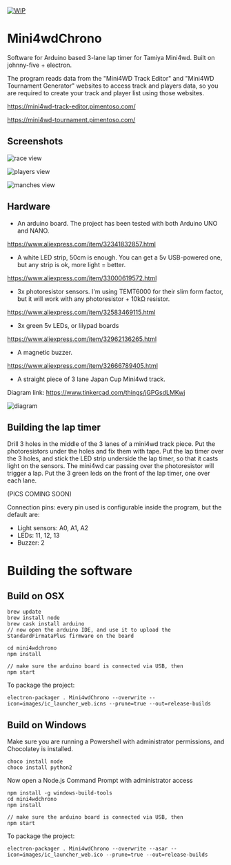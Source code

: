 [![WIP](https://img.shields.io/badge/status-WORK%20IN%20PROGRESS-red.svg)](https://github.com/Pimentoso/mini4wdchrono)

# Mini4wdChrono

Software for Arduino based 3-lane lap timer for Tamiya Mini4wd. Built on johnny-five + electron.

The program reads data from the "Mini4WD Track Editor" and "Mini4WD Tournament Generator" websites to access track and players data,
so you are required to create your track and player list using those websites.

https://mini4wd-track-editor.pimentoso.com/

https://mini4wd-tournament.pimentoso.com/

## Screenshots

![race view](https://cdn.jsdelivr.net/gh/Pimentoso/mini4wdchrono/images/screen-race.png)

![players view](https://cdn.jsdelivr.net/gh/Pimentoso/mini4wdchrono/images/screen-players.png)

![manches view](https://cdn.jsdelivr.net/gh/Pimentoso/mini4wdchrono/images/screen-manches.png)

## Hardware

- An arduino board. The project has been tested with both Arduino UNO and NANO.

https://www.aliexpress.com/item/32341832857.html

- A white LED strip, 50cm is enough. You can get a 5v USB-powered one, but any strip is ok, more light = better.

https://www.aliexpress.com/item/33000619572.html

- 3x photoresistor sensors. I'm using TEMT6000 for their slim form factor, but it will work with any photoresistor + 10kΩ resistor.

https://www.aliexpress.com/item/32583469115.html

- 3x green 5v LEDs, or lilypad boards

https://www.aliexpress.com/item/32962136265.html

- A magnetic buzzer.

https://www.aliexpress.com/item/32666789405.html

- A straight piece of 3 lane Japan Cup Mini4wd track.

Diagram link: https://www.tinkercad.com/things/jGPGsdLMKwj

![diagram](https://cdn.jsdelivr.net/gh/Pimentoso/mini4wdchrono/images/schema.png)

## Building the lap timer

Drill 3 holes in the middle of the 3 lanes of a mini4wd track piece. Put the photoresistors under the holes and fix them with tape.
Put the lap timer over the 3 holes, and stick the LED strip underside the lap timer, so that it casts light on the sensors.
The mini4wd car passing over the photoresistor will trigger a lap.
Put the 3 green leds on the front of the lap timer, one over each lane.

(PICS COMING SOON)

Connection pins: every pin used is configurable inside the program, but the default are:

- Light sensors: A0, A1, A2
- LEDs: 11, 12, 13
- Buzzer: 2

# Building the software

## Build on OSX

```
brew update
brew install node
brew cask install arduino
// now open the arduino IDE, and use it to upload the StandardFirmataPlus firmware on the board

cd mini4wdchrono
npm install

// make sure the arduino board is connected via USB, then
npm start
```

To package the project:

```
electron-packager . Mini4wdChrono --overwrite --icon=images/ic_launcher_web.icns --prune=true --out=release-builds
```

## Build on Windows

Make sure you are running a Powershell with administrator permissions, and Chocolatey is installed.

```
choco install node
choco install python2
```

Now open a Node.js Command Prompt with administrator access

```
npm install -g windows-build-tools
cd mini4wdchrono
npm install

// make sure the arduino board is connected via USB, then
npm start
```

To package the project:

```
electron-packager . Mini4wdChrono --overwrite --asar --icon=images/ic_launcher_web.ico --prune=true --out=release-builds
```